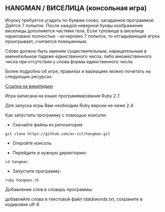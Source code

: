## HANGMAN / ВИСЕЛИЦА (консольная игра)
Игроку требуется угадать по буквам слово, загаданное программой. Даётся 7 попыток. После каждой неверной буквы изображение виселицы дополняется частями тела. Если туловище в виселице нарисовано полностью - исчерпано 7 попыток, то отгадывающий игрок проигрывает, считается повешенным.

Слово должно быть именем существительным, нарицательным в именительном падеже единственного числа, либо множественного числа при отсутствии у слова формы единственного числа.

Более подробно об игре, правилах и вариациях можно почитать на следующих ресурсах:

[Ссылка на википедию](http://ru.wikipedia.org/wiki/%D0%92%D0%B8%D1%81%D0%B5%D0%BB%D0%B8%D1%86%D0%B0_(%D0%B8%D0%B3%D1%80%D0%B0))

Игра написана на языке программирования Ruby 2.7.

Для запуска игры Вам необходим Ruby версии не ниже 2.4

Как запустить программу с помощью консоли:

* Скачайте файлы из репозитория

`git clone https://github.com/av-sit/hangman.git`

* Откройте консоль

* Перейдите в нужную директорию:

`cd hangman`
* Запустите программу:

`ruby hangman.rb`


Добавление слов в словарь программы:

добавляйте слова в текстовой файл \data\words.txt, сохраните в кодировке utf-8
